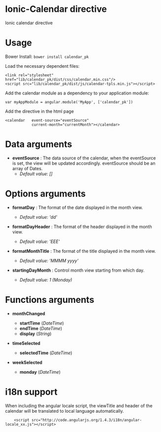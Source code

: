 # Ionic-Calendar directive

Ionic calendar directive

# Usage

Bower Install: `bower install calendar_pk`

Load the necessary dependent files:

    <link rel="stylesheet" href="lib/calendar_pk/dist/css/calendar.min.css"/>
    <script src="lib/calendar_pk/dist/js/calendar-tpls.min.js"></script>

Add the calendar module as a dependency to your application module:

    var myAppModule = angular.module('MyApp', ['calendar_pk'])

Add the directive in the html page

    <calendar   event-source="eventSource"
                current-month="currentMonth"></calendar>

# Data arguments
* **eventSource** : The data source of the calendar, when the eventSource is set, the view will be updated accordingly. eventSource should be an array of Dates.
    * *Default value: []*

# Options arguments
* **formatDay** : The format of the date displayed in the month view.
    * *Default value: 'dd'*

* **formatDayHeader** : The format of the header displayed in the month view.
    * *Default value: 'EEE'*

* **formatMonthTitle** : The format of the title displayed in the month view.
    * *Default value: 'MMMM yyyy'*

* **startingDayMonth** : Control month view starting from which day.
    * *Default value: 1 (Monday)*

# Functions arguments
* **monthChanged**
    * **startTime** (*DateTime*)
    * **endTime** (*DateTime*)
    * **display** (*String*)

* **timeSelected**
    * **selectedTime** (*DateTime*)

* **weekSelected**
    * **monday** (*DateTime*)


<!-- # Events

* changeDate
When receiving this event, the calendar will move the current view to previous or next range.
Parameter: direction
1 - Forward
-1 - Backward

        $scope.$broadcast('changeDate', 1);

* eventSourceChanged
This event is only needed when you manually modify the element in the eventSource array.
Parameter: value
The whole event source object

        $scope.$broadcast('eventSourceChanged',$scope.eventSource); -->

# i18n support
When including the angular locale script, the viewTitle and header of the calendar will be translated to local language automatically.

        <script src="http://code.angularjs.org/1.4.3/i18n/angular-locale_xx.js"></script>

